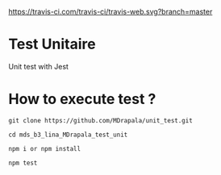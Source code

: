 https://travis-ci.com/travis-ci/travis-web.svg?branch=master
# Test Unitaire
Unit test with Jest

# How to execute test ?

```git clone https://github.com/MDrapala/unit_test.git```

```cd mds_b3_lina_MDrapala_test_unit```

```npm i or npm install```

```npm test```
